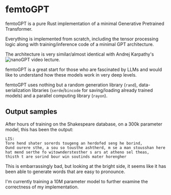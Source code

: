 # femtoGPT

femtoGPT is a pure Rust implementation of a minimal Generative Pretrained Transformer.

Everything is implemented from scratch, including the tensor processing logic
along with training/inference code of a minimal GPT architecture.

The architecture is very similar/almost identical with Andrej Karpathy's
![nanoGPT video lecture](https://github.com/karpathy/ng-video-lecture).

femtoGPT is a great start for those who are fascinated by LLMs and would like to
understand how these models work in very deep levels.

femtoGPT uses nothing but a random generation library (`rand`), data-serialization
libraries (`serde`/`bincode` for saving/loading already trained models) and a
parallel computing library (`rayon`).

## Output samples

After hours of training on the Shakespeare database, on a 300k parameter model,
this has been the output:

```
LIS:
Tore hend shater sorerds tougeng an herdofed seng he borind,
Ound ourere sthe, a sou so tousthe ashtherd, m se a man stousshan here hat mend serthe fo witownderstesther s ars at atheno sel theas,
thisth t are sorind bour win soutinds mater horengher
```

This is embarrassingly bad, but looking at the bright side, it seems like it has
been able to generate words that are easy to pronounce.

I'm currently training a 10M parameter model to further examine the correctness
of my implementation.
